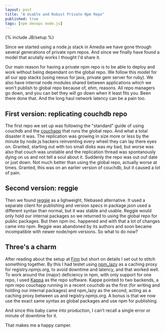 ```yaml
---
layout: post
title: "A Usable and Robust Private Npm Repo"
published: true
tags: [npm devops node.js]
---
```

{% include JB/setup %}

Since we started using a node.js stack in Amedia we have gone through several generations of private npm repos. And since we finally have found a model that acutally works I thought I'd share it. 

Our main reason for having a private npm repo is to be able to deploy and work without being dependant on the global repo. We follow this model for all our app stacks (using nexus for java, private gem server for ruby). We also have internal node modules shared between applications which we won't publish to global repo because of, ehm, reasons. All repo managers go down, and you can bet they will go down when it least fits you. Been there done that. And the long haul network latency can be a pain too. 

## First version: replicating couchdb repo

The first repo we set up was following the "standard" guide of using couchdb and the [couchapp](https://github.com/npm/npm-registry-couchapp) that runs the global repo. And what a total disaster it was. The replication was growing in size more or less by the minute by node.js hackers reinventing every wheel they can lay there eyes on. Granted, starting out with too small disks was my bad, but worse was also that couch was unstable and the replication thread was spontanously dying on us and not tell a soul about it. Suddenly the repo was out ouf date or just down.  Not much better than using the global repo, actually worse at times. Granted, this was on an earlier version of couchdb, but it caused a lot of pain.

## Second version: reggie

Then we found [reggie](https://github.com/mbrevoort/node-reggie) as a lighweight, filebased alternative. It used a separate client for publishing and version specs in package.json used a different syntax than normal, but it was stable and usable. Reggie would only hold our internal packages so we returned to using the global repo for public packages. But then npm inc. happened and with that a lot of changes came into npm. Reggie was abandoned by its authors and soon became incompatible with newer node/npm versions. So what to do now?

## Three's a charm

After reading about the setup at [Finn](http://www.finn.no/) but short on details I set out to stitch something together. By this I had testet using [npm_lazy](https://github.com/mixu/npm_lazy) as a caching proxy for registry.npmjs.org, to avoid downtime and latency, and that worked well. To work around the (major) deficiency in npm, with only support for one repo, I used [Kappa](https://github.com/krakenjs/kappa) as the repo software. Kappe pointed to two backends, a npm repo couchapp running in a recent couchdb as the first (for writing and holding our internal packages) and npm_lazy as the second, acting as a caching proxy between us and registry.npmjs.org. A bonus is that we now use the exact same syntax as global packages and use npm for publishing. 

And since this baby came into production, I can't recall a single error or minute of downtime for it.  

That makes me a happy camper. 
